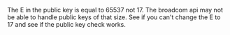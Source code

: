 The E in the public key is equal to 65537 not 17. The broadcom api may not be able
to handle public keys of that size. See if you can't change the E to 17 and see if
the public key check works.
